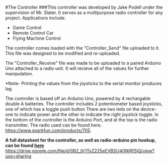 #The Controller
###This controller was developed by Jake Podell under the supervision of Mr. Slater. It serves as a multipurpose radio controller for any project. Applications include:

+ Game Control
+ Remote Control Car
+ Flying Machine Control

The controller comes loaded with the "Controller_Send" file uploaded to it. This file was designed to be modified and re-uploaded.

The "Controller_Receive" file was made to be uploaded to a paired Arduino Uno attached to a radio unit. It will recieve all of the values for further manipulation.

*Note- Printing the values from the joysticks to the serial monitor produces lag.

The controller is based off an Arduino Uno, powered by 4 rechargable double A batteries. The controller includes 2 potentiometer based joysticks, one of which has a toggle push button There are two leds on the device- one to indicate power and the other to indicate the right joystick toggle. In the bottom of the controller is the Arduino Port, and at the top is the radio transmitter. The radio used can be found here. https://www.sparkfun.com/products/705.

<strong>A full datasheet for the controller, as well as radio-arduino pin hookup, can be found <a href ="https://drive.google.com/file/d/0B2_0r1TsZ225eEVBSU40NjRfSjQ/view?usp=sharing">here</a></strong>
https://drive.google.com/file/d/0B2_0r1TsZ225eEVBSU40NjRfSjQ/view?usp=sharing
